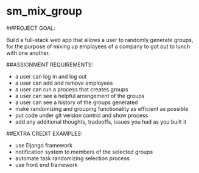 # sm_mix_group

##PROJECT GOAL:

Build a full-stack web app that allows a user to randomly generate groups, for the purpose of mixing up employees of a company to got out to lunch with one another.

##ASSIGNMENT REQUIREMENTS:
* a user can log in and log out
* a user can add and remove employees
* a user can run a process that creates groups
* a user can see a helpful arrangement of the groups
* a user can see a history of the groups generated
* make randomizing and grouping functionality as efficient as possible
* put code under git version control and show process
* add any additional thoughts, tradeoffs, issues you had as you built it

##EXTRA CREDIT EXAMPLES:
* use Django framework
* notification system to members of the selected groups
* automate task randomizing selection process
* use front end framework
